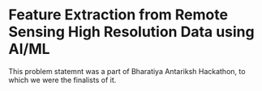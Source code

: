 # Feature Extraction from Remote Sensing High Resolution Data using AI/ML

This problem statemnt was a part of Bharatiya Antariksh Hackathon, to which we were the finalists of it.
